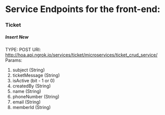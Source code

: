 # Service Endpoints for the front-end:

### Ticket
##### Insert New
TYPE: POST
URI: http://hoa.api.ngrok.io/services/ticket/microservices/ticket_crud_service/
Params: 
<ol>
  <li>subject (String)</li>
  <li>ticketMessage (String)</li>
  <li>isActive (bit - 1 or 0)</li>
  <li>createdBy (String)</li>
  <li>name (String)</li>
  <li>phoneNumber (String)</li>
  <li>email (String)</li>
  <li>memberId (String)</li>
</ol>

